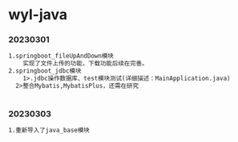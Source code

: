 # wyl-java
### 20230301

```tex
1.springboot_fileUpAndDown模块
	实现了文件上传的功能，下载功能后续在完善。
2.springboot_jdbc模块
	1>.jdbc操作数据库、test模块测试(详细描述：MainApplication.java)
  2>整合Mybatis,MybatisPlus，还需在研究
  
```

### 20230303

```tex
1.重新导入了java_base模块
```

